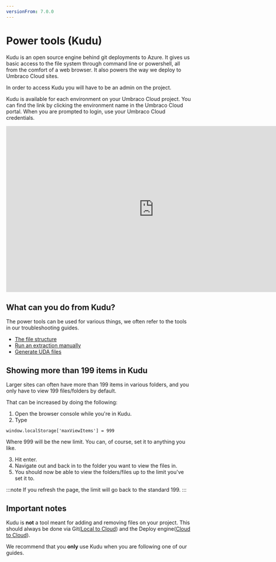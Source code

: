 ```yaml
---
versionFrom: 7.0.0
---
```


# Power tools (Kudu)

Kudu is an open source engine behind git deployments to Azure. It gives us basic access to the file system through command line or powershell, all from the comfort of a web browser. It also powers the way we deploy to Umbraco Cloud sites.

In order to access Kudu you will have to be an admin on the project.

Kudu is available for each environment on your Umbraco Cloud project. You can find the link by clicking the environment name in the Umbraco Cloud portal. When you are prompted to login, use your Umbraco Cloud credentials.

<iframe width="800" height="450" src="https://www.youtube.com/embed/rXQP4cMi1lc?rel=0" frameborder="0" allow="autoplay; encrypted-media" allowfullscreen></iframe>

## What can you do from Kudu?

The power tools can be used for various things, we often refer to the tools in our troubleshooting guides.

* [The file structure](File-structure-on-cloud)
* [Run an extraction manually](Manual-extractions)
* [Generate UDA files](generating-uda-files)

## Showing more than 199 items in Kudu
 
Larger sites can often have more than 199 items in various folders, and you only have to view 199 files/folders by default.
 
That can be increased by doing the following:
 
1. Open the browser console while you're in Kudu.
2. Type 
```
window.localStorage['maxViewItems'] = 999
```
Where 999 will be the new limit. You can, of course, set it to anything you like.

3. Hit enter.
4. Navigate out and back in to the folder you want to view the files in.
5. You should now be able to view the folders/files up to the limit you've set it to.

:::note
If you refresh the page, the limit will go back to the standard 199.
:::

## Important notes

Kudu is **not** a tool meant for adding and removing files on your project. This should always be done via Git([Local to Cloud](../../Deployment/Local-to-Cloud)) and the Deploy engine([Cloud to Cloud](../../Deployment/Cloud-to-Cloud)).

We recommend that you **only** use Kudu when you are following one of our guides.
